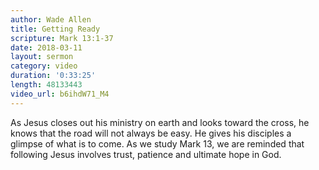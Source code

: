 ```yaml
---
author: Wade Allen
title: Getting Ready
scripture: Mark 13:1-37
date: 2018-03-11
layout: sermon
category: video
duration: '0:33:25' 
length: 48133443
video_url: b6ihdW71_M4
---
```


As Jesus closes out his ministry on earth and looks toward the cross, he knows that the road will not always be easy. He gives his disciples a glimpse of what is to come. As we study Mark 13, we are reminded that following Jesus involves trust, patience and ultimate hope in God.
